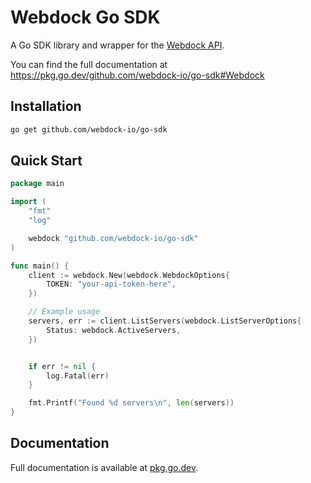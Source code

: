 # Webdock Go SDK

A Go SDK library and wrapper for the [Webdock API](https://webdock.io/).

You can find the full documentation at https://pkg.go.dev/github.com/webdock-io/go-sdk#Webdock

## Installation

```bash
go get github.com/webdock-io/go-sdk
```

## Quick Start

```go
package main

import (
	"fmt"
	"log"

	webdock "github.com/webdock-io/go-sdk"
)

func main() {
	client := webdock.New(webdock.WebdockOptions{
		TOKEN: "your-api-token-here",
	})

	// Example usage
	servers, err := client.ListServers(webdock.ListServerOptions{
		Status: webdock.ActiveServers,
	})


	if err != nil {
		log.Fatal(err)
	}

	fmt.Printf("Found %d servers\n", len(servers))
}
```

## Documentation

Full documentation is available at [pkg.go.dev](https://pkg.go.dev/github.com/webdock-io/go-sdk).

